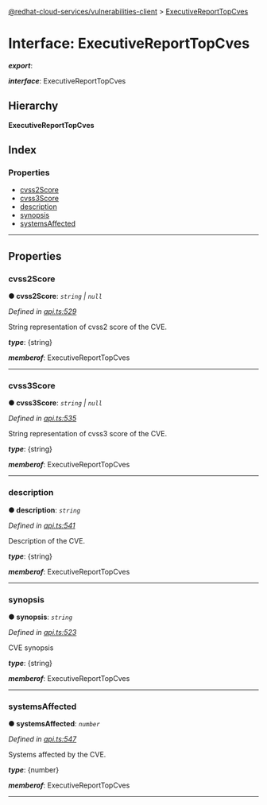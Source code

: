 [@redhat-cloud-services/vulnerabilities-client](../README.md) > [ExecutiveReportTopCves](../interfaces/executivereporttopcves.md)

# Interface: ExecutiveReportTopCves

*__export__*: 

*__interface__*: ExecutiveReportTopCves

## Hierarchy

**ExecutiveReportTopCves**

## Index

### Properties

* [cvss2Score](executivereporttopcves.md#cvss2score)
* [cvss3Score](executivereporttopcves.md#cvss3score)
* [description](executivereporttopcves.md#description)
* [synopsis](executivereporttopcves.md#synopsis)
* [systemsAffected](executivereporttopcves.md#systemsaffected)

---

## Properties

<a id="cvss2score"></a>

###  cvss2Score

**● cvss2Score**: *`string` \| `null`*

*Defined in [api.ts:529](https://github.com/RedHatInsights/javascript-clients/blob/master/packages/vulnerabilities/api.ts#L529)*

String representation of cvss2 score of the CVE.

*__type__*: {string}

*__memberof__*: ExecutiveReportTopCves

___
<a id="cvss3score"></a>

###  cvss3Score

**● cvss3Score**: *`string` \| `null`*

*Defined in [api.ts:535](https://github.com/RedHatInsights/javascript-clients/blob/master/packages/vulnerabilities/api.ts#L535)*

String representation of cvss3 score of the CVE.

*__type__*: {string}

*__memberof__*: ExecutiveReportTopCves

___
<a id="description"></a>

###  description

**● description**: *`string`*

*Defined in [api.ts:541](https://github.com/RedHatInsights/javascript-clients/blob/master/packages/vulnerabilities/api.ts#L541)*

Description of the CVE.

*__type__*: {string}

*__memberof__*: ExecutiveReportTopCves

___
<a id="synopsis"></a>

###  synopsis

**● synopsis**: *`string`*

*Defined in [api.ts:523](https://github.com/RedHatInsights/javascript-clients/blob/master/packages/vulnerabilities/api.ts#L523)*

CVE synopsis

*__type__*: {string}

*__memberof__*: ExecutiveReportTopCves

___
<a id="systemsaffected"></a>

###  systemsAffected

**● systemsAffected**: *`number`*

*Defined in [api.ts:547](https://github.com/RedHatInsights/javascript-clients/blob/master/packages/vulnerabilities/api.ts#L547)*

Systems affected by the CVE.

*__type__*: {number}

*__memberof__*: ExecutiveReportTopCves

___

